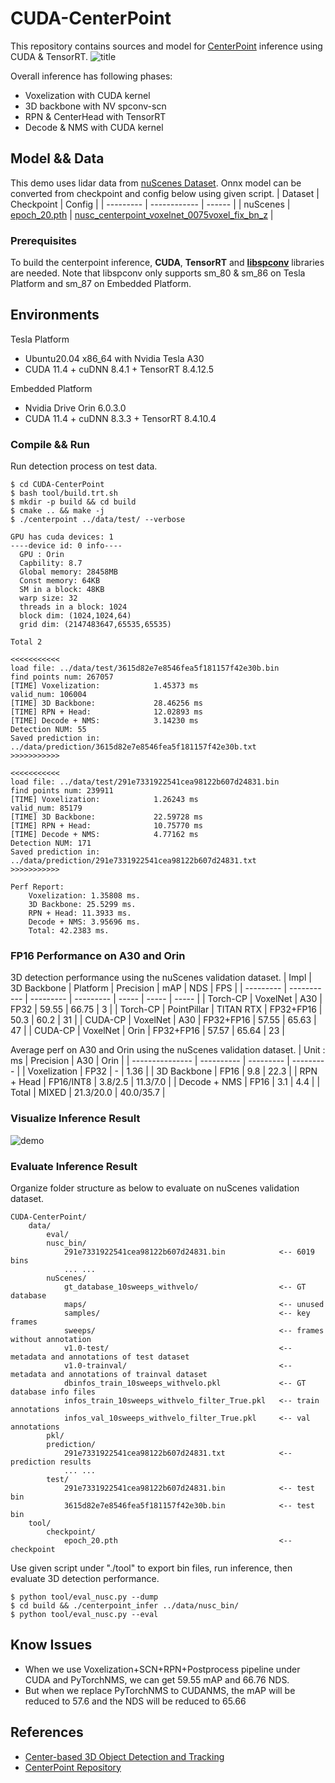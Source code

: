 # CUDA-CenterPoint
This repository contains sources and model for [CenterPoint](https://arxiv.org/abs/2006.11275) inference using CUDA & TensorRT.
![title](/assets/centerpoint.png)

Overall inference has following phases:
- Voxelization with CUDA kernel
- 3D backbone with NV spconv-scn
- RPN & CenterHead with TensorRT
- Decode & NMS with CUDA kernel

## Model && Data
This demo uses lidar data from [nuScenes Dataset](https://www.nuscenes.org/).
Onnx model can be converted from checkpoint and config below using given script.
|  Dataset  |  Checkpoint  | Config |
| --------- | ------------ | ------ |
|  nuScenes | [epoch_20.pth](https://mitprod-my.sharepoint.com/:f:/g/personal/tianweiy_mit_edu/EhgzjwV2EghOnHFKyRgSadoBr2kUo7yPu52N-I3dG3c5dA?e=a9MdhX) | [nusc_centerpoint_voxelnet_0075voxel_fix_bn_z](https://github.com/tianweiy/CenterPoint/blob/master/configs/nusc/voxelnet/nusc_centerpoint_voxelnet_0075voxel_fix_bn_z.py) |

### Prerequisites

To build the centerpoint inference, **CUDA**, **TensorRT** and **[libspconv](/libraries/3DSparseConvolution)** libraries are needed.
Note that libspconv only supports sm_80 & sm_86 on Tesla Platform and sm_87 on Embedded Platform.

## Environments

Tesla Platform
- Ubuntu20.04 x86_64 with Nvidia Tesla A30
- CUDA 11.4 + cuDNN 8.4.1 + TensorRT 8.4.12.5

Embedded Platform
- Nvidia Drive Orin 6.0.3.0
- CUDA 11.4 + cuDNN 8.3.3 + TensorRT 8.4.10.4

### Compile && Run

Run detection process on test data.
```shell
$ cd CUDA-CenterPoint
$ bash tool/build.trt.sh
$ mkdir -p build && cd build
$ cmake .. && make -j
$ ./centerpoint ../data/test/ --verbose

GPU has cuda devices: 1
----device id: 0 info----
  GPU : Orin 
  Capbility: 8.7
  Global memory: 28458MB
  Const memory: 64KB
  SM in a block: 48KB
  warp size: 32
  threads in a block: 1024
  block dim: (1024,1024,64)
  grid dim: (2147483647,65535,65535)

Total 2

<<<<<<<<<<<
load file: ../data/test/3615d82e7e8546fea5f181157f42e30b.bin
find points num: 267057
[TIME] Voxelization:            1.45373 ms
valid_num: 106004
[TIME] 3D Backbone:             28.46256 ms
[TIME] RPN + Head:              12.02893 ms
[TIME] Decode + NMS:            3.14230 ms
Detection NUM: 55
Saved prediction in: ../data/prediction/3615d82e7e8546fea5f181157f42e30b.txt
>>>>>>>>>>>

<<<<<<<<<<<
load file: ../data/test/291e7331922541cea98122b607d24831.bin
find points num: 239911
[TIME] Voxelization:            1.26243 ms
valid_num: 85179
[TIME] 3D Backbone:             22.59728 ms
[TIME] RPN + Head:              10.75770 ms
[TIME] Decode + NMS:            4.77162 ms
Detection NUM: 171
Saved prediction in: ../data/prediction/291e7331922541cea98122b607d24831.txt
>>>>>>>>>>>

Perf Report: 
    Voxelization: 1.35808 ms.
    3D Backbone: 25.5299 ms.
    RPN + Head: 11.3933 ms.
    Decode + NMS: 3.95696 ms.
    Total: 42.2383 ms.
```

### FP16 Performance on A30 and Orin 

3D detection performance using the nuScenes validation dataset.
|   Impl    | 3D Backbone | Platform  | Precision |  mAP  |  NDS  |  FPS  | 
| --------- | ----------- | --------- | --------- | ----- | ----- | ----- |
| Torch-CP  | VoxelNet    |   A30     | FP32      | 59.55 | 66.75 |  3    |
| Torch-CP  | PointPillar | TITAN RTX | FP32+FP16 | 50.3  | 60.2  |  31   |
|  CUDA-CP  | VoxelNet    |   A30     | FP32+FP16 | 57.55 | 65.63 |  47   |
|  CUDA-CP  | VoxelNet    |   Orin    | FP32+FP16 | 57.57 | 65.64 |  23   |

Average perf on A30 and Orin using the nuScenes validation dataset.
| Unit : ms       | Precision  | A30       | Orin      |
| --------------- | ---------- | --------- | --------- |
| Voxelization    | FP32       | -         | 1.36       |
| 3D Backbone     | FP16       | 9.8       | 22.3      |
| RPN + Head      | FP16/INT8  | 3.8/2.5   | 11.3/7.0  |
| Decode + NMS    | FP16       | 3.1       | 4.4       |
| Total           | MIXED      | 21.3/20.0 | 40.0/35.7 |

### Visualize Inference Result
![demo](visualize/demo.png)

### Evaluate Inference Result

Organize folder structure as below to evaluate on nuScenes validation dataset.
```
CUDA-CenterPoint/
    data/
        eval/
        nusc_bin/
            291e7331922541cea98122b607d24831.bin            <-- 6019 bins
            ... ...
        nuScenes/
            gt_database_10sweeps_withvelo/                  <-- GT database 
            maps/                                           <-- unused
            samples/                                        <-- key frames
            sweeps/                                         <-- frames without annotation
            v1.0-test/                                      <-- metadata and annotations of test dataset
            v1.0-trainval/                                  <-- metadata and annotations of trainval dataset
            dbinfos_train_10sweeps_withvelo.pkl             <-- GT database info files
            infos_train_10sweeps_withvelo_filter_True.pkl   <-- train annotations
            infos_val_10sweeps_withvelo_filter_True.pkl     <-- val annotations
        pkl/
        prediction/
            291e7331922541cea98122b607d24831.txt            <-- prediction results
            ... ...
        test/
            291e7331922541cea98122b607d24831.bin            <-- test bin
            3615d82e7e8546fea5f181157f42e30b.bin            <-- test bin
    tool/
        checkpoint/
            epoch_20.pth                                    <-- checkpoint
```

Use given script under "./tool" to export bin files, run inference, then evaluate 3D detection performance.
```
$ python tool/eval_nusc.py --dump
$ cd build && ./centerpoint_infer ../data/nusc_bin/
$ python tool/eval_nusc.py --eval
```

## Know Issues
- When we use Voxelization+SCN+RPN+Postprocess pipeline under CUDA and PyTorchNMS, we can get 59.55 mAP and 66.76 NDS.
- But when we replace PyTorchNMS to CUDANMS, the mAP will be reduced to 57.6 and the NDS will be reduced to 65.66

## References
- [Center-based 3D Object Detection and Tracking](https://arxiv.org/abs/2006.11275)
- [CenterPoint Repository](https://github.com/tianweiy/CenterPoint)